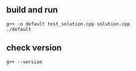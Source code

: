 ## build and run
```shell
g++ -o default test_solution.cpp solution.cpp
./default
```

## check version
```shell
g++ --version
```
